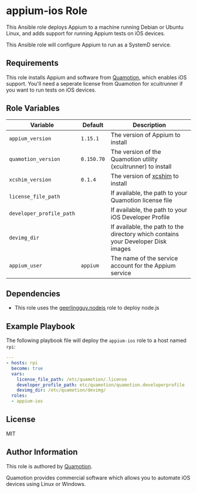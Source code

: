 appium-ios Role
===============

This Ansible role deploys Appium to a machine running Debian or Ubuntu Linux,
and adds support for running Appium tests on iOS devices.

This Ansible role will configure Appium to run as a SystemD service.

Requirements
------------

This role installs Appium and software from [Quamotion](http://docs.quamotion.mobi),
which enables iOS support. You'll need a seperate license from Quamotion for
xcuitrunner if you want to run tests on iOS devices.

Role Variables
--------------

| Variable                 | Default    | Description
|--------------------------|------------|-------------------------------------------
| `appium_version`         | `1.15.1`   | The version of Appium to install
| `quamotion_version`      | `0.150.70` | The version of the Quamotion utility (xcuitrunner) to install
| `xcshim_version`         | `0.1.4`    | The version of [xcshim](https://github.com/quamotion/xcshim) to install
| `license_file_path`      |            | If available, the path to your Quamotion license file
| `developer_profile_path` |            | If available, the path to your iOS Developer Profile
| `devimg_dir`             |            | If available, the path to the directory which contains your Developer Disk images
| `appium_user`            | `appium`   | The name of the service account for the Appium service

Dependencies
------------

- This role uses the [geerlingguy.nodejs](https://github.com/geerlingguy/ansible-role-nodejs) role to deploy node.js

Example Playbook
----------------

The following playbook file will deploy the `appium-ios` role to a host named `rpi`:

```yaml
---
- hosts: rpi
  become: true
  vars:
    license_file_path: /etc/quamotion/.license
    developer_profile_path: etc/quamotion/quamotion.developerprofile
    devimg_dir: /etc/quamotion/devimg/
  roles:
  - appium-ios
```

License
-------

MIT

Author Information
------------------

This role is authored by [Quamotion](http://docs.quamotion.mobi).

Quamotion provides commercial software which allows you to automate
iOS devices using Linux or Windows.